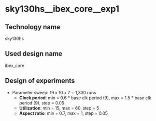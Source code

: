# sky130hs__ibex_core__exp1
## Technology name
sky130hs

## Used design name
ibex_core

## Design of experiments
- Parameter sweep: 19 x 10 x 7 = 1,330 runs
  - **Clock period**: min = 0.6 * base clk period (9), max = 1.5 * base clk period (9), step = 0.05
  - **Utilization**: min = 15, max = 60, step = 5
  - **Aspect ratio**: min = 0.7, max = 1, step = 0.05



